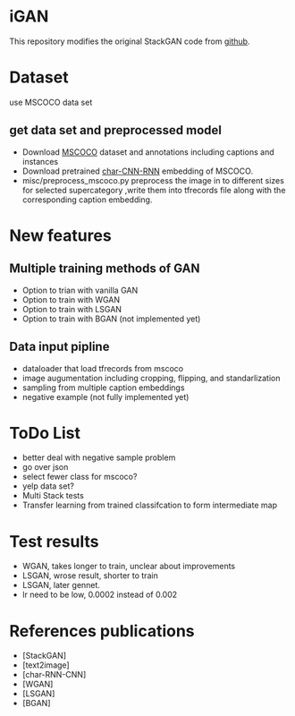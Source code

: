 # iGAN

This repository modifies the original StackGAN code from
[github](https://github.com/hanzhanggit/StackGAN).


# Dataset
use MSCOCO data set
## get data set and preprocessed model
- Download [MSCOCO](http://mscoco.org/dataset/#overview) dataset and annotations including captions and instances
- Download pretrained [char-CNN-RNN](https://github.com/reedscot/icml2016) embedding of MSCOCO.
- misc/preprocess_mscoco.py preprocess the image in to different sizes
for selected supercategory
,write them into tfrecords file along with the corresponding caption embedding.


# New features

## Multiple training methods of GAN
- Option to trian with vanilla GAN
- Option to train with WGAN
- Option to train with LSGAN
- Option to train with BGAN (not implemented yet)

## Data input pipline
- dataloader that load tfrecords from mscoco
- image augumentation including cropping, flipping, and standarlization
- sampling from multiple caption embeddings
- negative example (not fully implemented yet)


# ToDo List
- better deal with negative sample problem
- go over json
- select fewer class for mscoco?
- yelp data set?
- Multi Stack tests
- Transfer learning from trained classifcation to form intermediate map

# Test results
- WGAN, takes longer to train, unclear about improvements
- LSGAN, wrose result, shorter to train
- LSGAN, later gennet.
- lr need to be low, 0.0002 instead of 0.002

# References publications
- [StackGAN]
- [text2image]
- [char-RNN-CNN]
- [WGAN]
- [LSGAN]
- [BGAN]


<!-- 
# retest things!

lr rate not loaded need to used load

# questions:

- regularization?


- own implementation
error possible discriminator variable sharing


- gate gradients -->


<!-- 
notes:

deconv may cause patterns, resize is better
 -->